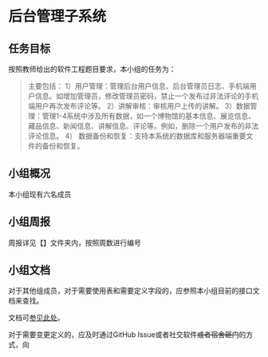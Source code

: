 # 后台管理子系统

## 任务目标

按照教师给出的软件工程题目要求，本小组的任务为：

>主要包括：
>1）用户管理：管理后台用户信息、后台管理员日志、手机端用户信息。如增加管理员，修改管理员密码，禁止一个发布过非法评论的手机端用户再次发布评论等。
>2）讲解审核：审核用户上传的讲解。
>3）数据管理：管理1-4系统中涉及所有数据，如一个博物馆的基本信息、展览信息、藏品信息、新闻信息、讲解信息、评论等。例如，删除一个用户发布的非法评论信息。
>4） 数据备份和恢复：支持本系统的数据库和服务器端重要文件的备份和恢复。

## 小组概况

本小组现有六名成员

## 小组周报

周报详见【】文件夹内，按照周数进行编号

## 小组文档

对于其他组成员，对于需要使用表和需要定义字段的，应参照本小组目前的接口文档来查找。

文档可[参见此处](../Docs/README.md)。

对于需要变更定义的，应及时通过GitHub Issue或者社交软件~~或者宿舍砸门~~的方式，向